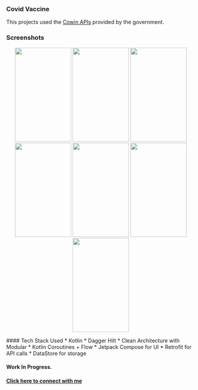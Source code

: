### Covid Vaccine

This projects used the [Cowin APIs](https://apisetu.gov.in/public/api) provided by the government.

### Screenshots

<p align="center">
  <img src="https://github.com/hi-manshu/CovidVaccine/blob/main/art/1.jpg" width="150" height="250">
  <img src="https://github.com/hi-manshu/CovidVaccine/blob/main/art/2.jpg" width="150" height="250">
  <img src="https://github.com/hi-manshu/CovidVaccine/blob/main/art/3.jpg" width="150" height="250">
  <img src="https://github.com/hi-manshu/CovidVaccine/blob/main/art/4.jpg" width="150" height="250">
  <img src="https://github.com/hi-manshu/CovidVaccine/blob/main/art/5.jpg" width="150" height="250">
  <img src="https://github.com/hi-manshu/CovidVaccine/blob/main/art/6.jpg" width="150" height="250">
  <img src="https://github.com/hi-manshu/CovidVaccine/blob/main/art/7.jpg" width="150" height="250">
</p>
#### Tech Stack Used
* Kotlin
* Dagger Hilt
* Clean Architecture with Modular
* Kotlin Coroutines + Flow
* Jetpack Compose for UI
* Retrofit for API calls
* DataStore for storage

#### Work In Progress.

#### [Click here to connect with me](https://twitter.com/hi_man_shoe)